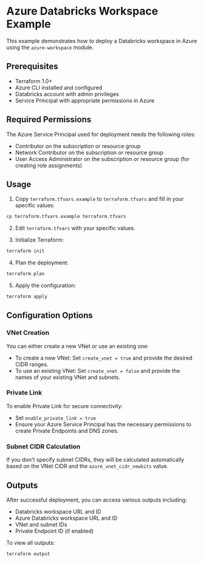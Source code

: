 # Azure Databricks Workspace Example

This example demonstrates how to deploy a Databricks workspace in Azure using the `azure-workspace` module.

## Prerequisites

- Terraform 1.0+
- Azure CLI installed and configured
- Databricks account with admin privileges
- Service Principal with appropriate permissions in Azure

## Required Permissions

The Azure Service Principal used for deployment needs the following roles:

- Contributor on the subscription or resource group
- Network Contributor on the subscription or resource group
- User Access Administrator on the subscription or resource group (for creating role assignments)

## Usage

1. Copy `terraform.tfvars.example` to `terraform.tfvars` and fill in your specific values:

```bash
cp terraform.tfvars.example terraform.tfvars
```

2. Edit `terraform.tfvars` with your specific values.

3. Initialize Terraform:

```bash
terraform init
```

4. Plan the deployment:

```bash
terraform plan
```

5. Apply the configuration:

```bash
terraform apply
```

## Configuration Options

### VNet Creation

You can either create a new VNet or use an existing one:

- To create a new VNet: Set `create_vnet = true` and provide the desired CIDR ranges.
- To use an existing VNet: Set `create_vnet = false` and provide the names of your existing VNet and subnets.

### Private Link

To enable Private Link for secure connectivity:

- Set `enable_private_link = true`
- Ensure your Azure Service Principal has the necessary permissions to create Private Endpoints and DNS zones.

### Subnet CIDR Calculation

If you don't specify subnet CIDRs, they will be calculated automatically based on the VNet CIDR and the `azure_vnet_cidr_newbits` value.

## Outputs

After successful deployment, you can access various outputs including:

- Databricks workspace URL and ID
- Azure Databricks workspace URL and ID
- VNet and subnet IDs
- Private Endpoint ID (if enabled)

To view all outputs:

```bash
terraform output
```